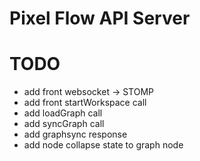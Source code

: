 
# Pixel Flow API Server

# TODO
* add front websocket -> STOMP
* add front startWorkspace call
* add loadGraph call
* add syncGraph call
* add graphsync response
* add node collapse state to graph node